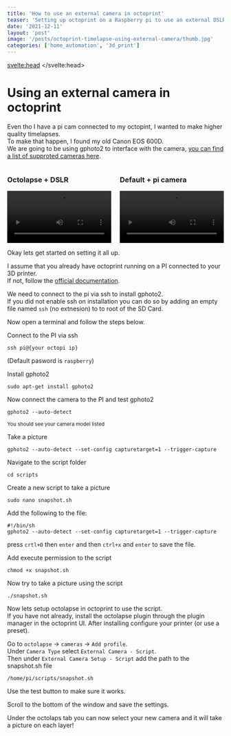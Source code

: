 ```yaml
---
title: 'How to use an external camera in octoprint'
teaser: 'Setting up octoprint on a Raspberry pi to use an external DSLR for making timelapses'
date: '2021-12-11'
layout: 'post'
image: '/posts/octoprint-timelapse-using-external-camera/thumb.jpg'
categories: ['home_automation', '3d_print']
---
```


<svelte:head>
    <title>{title} | Kasper Laursen</title>
</svelte:head>

# Using an external camera in octoprint

Even tho I have a pi cam connected to my octopint, I wanted to make higher quality timelapses.  
To make that happen, I found my old Canon EOS 600D.  
We are going to be using gphoto2 to interface with the camera, [you can find a list of supproted cameras here](http://www.gphoto.org/doc/remote/).

<section>
    <div>
        <h3>Octolapse + DSLR</h3>
        <video controls>
        <source src="/posts/octoprint-timelapse-using-external-camera/after.mp4" type="video/mp4">
        Your browser does not support the video tag.
        </video>
    </div>
    <div>
        <h3>Default + pi camera</h3>
        <video controls>
        <source src="/posts/octoprint-timelapse-using-external-camera/before.mp4" type="video/mp4">
        Your browser does not support the video tag.
        </video>
    </div>
</section>

Okay lets get started on setting it all up.

I assume that you already have octoprint running on a PI connected to your 3D printer.  
If not, follow the [official documentation](https://octoprint.org/download/).

We need to connect to the pi via ssh to install gphoto2.  
If you did not enable ssh on installation you can do so by adding an empty file named `ssh` (no extnesion) to to root of the SD Card.

Now open a terminal and follow the steps below.

Connect to the PI via ssh

```
ssh pi@{your octopi ip}
```

(Default pasword is `raspberry`)

Install gphoto2

```
sudo apt-get install gphoto2
```

Now connect the camera to the PI and test gphoto2

```
gphoto2 --auto-detect
```

<small>You should see your camera model listed</small>

Take a picture

```
gphoto2 --auto-detect --set-config capturetarget=1 --trigger-capture
```

Navigate to the script folder

```
cd scripts
```

Create a new script to take a picture

```
sudo nano snapshot.sh
```

Add the following to the file:

```
#!/bin/sh
gphoto2 --auto-detect --set-config capturetarget=1 --trigger-capture
```

press `crtl+O` then `enter` and then `ctrl+x` and `enter` to save the file.

Add execute permission to the script

```
chmod +x snapshot.sh
```

Now try to take a picture using the script

```
./snapshot.sh
```

Now lets setup octolapse in octoprint to use the script.  
If you have not already, install the octolapse plugin through the plugin manager in the octoprint UI.
After installing configure your printer (or use a preset).

Go to `octolapse` -> `cameras` -> `Add profile`.  
Under `Camera Type` select `External Camera - Script`.  
Then under `External Camera Setup - Script` add the path to the snapshot.sh file

```
/home/pi/scripts/snapshot.sh
```

Use the test button to make sure it works.

Scroll to the bottom of the window and save the settings.

Under the octolaps tab you can now select your new camera and it will take a picture on each layer!

<style>
    section {
        display: flex;
        gap: 20px
    }

        div {
            width: 100%;
        }

        video {
            width: 100%;

        }
</style>
